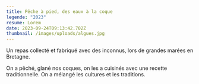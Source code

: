 ```yaml
---
title: Pêche à pied, des eaux à la coque
legende: "2023"
resume: Lorem
date: 2023-09-24T09:13:42.702Z
thumbnail: /images/uploads/algues.jpg
---
```

Un repas collecté et fabriqué avec des inconnus, lors de grandes marées en Bretagne.

O﻿n a pêché, glané nos coques, on les a cuisinés avec une recette traditionnelle. On a mélangé les cultures et les traditions.